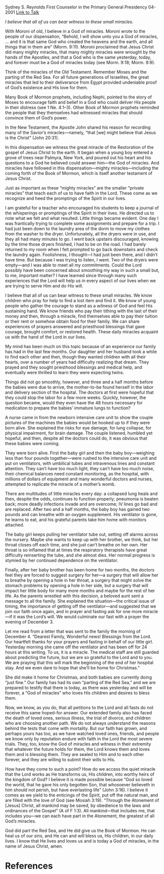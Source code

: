 Sydney S. Reynolds
First Counselor in the Primary General Presidency
04-2001
[Link to Talk](https://www.churchofjesuschrist.org/study/general-conference/2001/04/a-god-of-miracles?lang=eng)

_I believe that all of us can bear witness to these small miracles._

With Moroni of old, I believe in a God of miracles. Moroni wrote to the people of our dispensation, “Behold, I will show unto you a God of miracles, … and it is that same God who created the heavens and the earth, and all things that in them are” (Morm. 9:11). Moroni proclaimed that Jesus Christ did many mighty miracles, that many mighty miracles were wrought by the hands of the Apostles, and that a God who is the same yesterday, today, and forever must be a God of miracles today (see Morm. 9:18; Morm. 9:9).

Think of the miracles of the Old Testament. Remember Moses and the parting of the Red Sea. For all future generations of Israelites, the great miracles that led to their deliverance from Egypt provided undeniable proof of God’s existence and His love for them.

Many Book of Mormon prophets, including Nephi, pointed to the story of Moses to encourage faith and belief in a God who could deliver His people in their distress (see 1 Ne. 4:1–3). Other Book of Mormon prophets reminded the people that they themselves had witnessed miracles that should convince them of God’s power.

In the New Testament, the Apostle John shared his reason for recording many of the Savior’s miracles—namely, “that [we] might believe that Jesus is the Christ” (John 20:31).

In this dispensation we witness the great miracle of the Restoration of the gospel of Jesus Christ to the earth. It began when a young boy entered a grove of trees near Palmyra, New York, and poured out his heart and his questions to a God he believed could answer him—the God of miracles. And miracles have followed in this dispensation—mighty miracles—including the coming forth of the Book of Mormon, which is itself another testament of Jesus Christ.

Just as important as these “mighty miracles” are the smaller “private miracles” that teach each of us to have faith in the Lord. These come as we recognize and heed the promptings of the Spirit in our lives.

I am grateful for a teacher who encouraged his students to keep a journal of the whisperings or promptings of the Spirit in their lives. He directed us to note what we felt and what resulted. Little things became evident. One day I was frantically trying to complete some assignments and prepare for a trip. I had just been down to the laundry area of the dorm to move my clothes from the washer to the dryer. Unfortunately, all the dryers were in use, and they all had many minutes to go. I went back upstairs discouraged, knowing by the time those dryers finished, I had to be on the road. I had barely returned to my room when I felt prompted to go back downstairs and check the laundry again. Foolishness, I thought—I had just been there, and I didn’t have time. But because I was trying to listen, I went. Two of the dryers were empty—and I was able to meet all my commitments. Could the Lord possibly have been concerned about smoothing my way in such a small but, to me, important matter? I have learned since through many such experiences that the Lord will help us in every aspect of our lives when we are trying to serve Him and do His will.

I believe that all of us can bear witness to these small miracles. We know children who pray for help to find a lost item and find it. We know of young people who gather the courage to stand as a witness of God and feel His sustaining hand. We know friends who pay their tithing with the last of their money and then, through a miracle, find themselves able to pay their tuition or their rent or somehow obtain food for their family. We can share experiences of prayers answered and priesthood blessings that gave courage, brought comfort, or restored health. These daily miracles acquaint us with the hand of the Lord in our lives.

My mind has been much on this topic because of an experience our family has had in the last few months. Our daughter and her husband took a while to find each other and then, though they wanted children with all their hearts, over a number of years had difficulty realizing that dream. They prayed and they sought priesthood blessings and medical help, and eventually were thrilled to learn they were expecting twins.

Things did not go smoothly, however, and three and a half months before the babies were due to arrive, the mother-to-be found herself in the labor and delivery section of the hospital. The doctors at first were hopeful that they could stop the labor for a few more weeks. Quickly, however, the question became, would they even have the 48 hours necessary for medication to prepare the babies’ immature lungs to function?

A nurse came in from the newborn intensive care unit to show the couple pictures of the machines the babies would be hooked up to if they were born alive. She explained the risks for eye damage, for lung collapse, for physical impairment, for brain damage. The couple listened, humbled yet hopeful, and then, despite all the doctors could do, it was obvious that these babies were coming.

They were born alive. First the baby girl and then the baby boy—weighing less than four pounds together—were rushed to the intensive care unit and put on ventilators, with umbilical tubes and intravenous lines and constant attention. They can’t have too much light, they can’t have too much noise, their chemical balances need constant monitoring, as the hospital, with millions of dollars of equipment and many wonderful doctors and nurses, attempted to replicate the miracle of a mother’s womb.

There are multitudes of little miracles every day: a collapsed lung heals and then, despite the odds, continues to function properly; pneumonia is beaten back; more deadly infections invade and are overcome; IV lines go bad and are replaced. After two and a half months, the baby boy has gained two pounds and can breathe with an oxygen supplement. His ventilator is gone, he learns to eat, and his grateful parents take him home with monitors attached.

The baby girl keeps pulling her ventilator tube out, setting off alarms across the nursery. Maybe she wants to keep up with her brother, we think, but her throat closes off each time, and she just can’t breathe on her own. Her throat is so inflamed that at times the respiratory therapists have great difficulty reinserting the tube, and she almost dies. Her normal progress is stymied by her continued dependence on the ventilator.

Finally, after her baby brother has been home for two months, the doctors feel they are forced to suggest surgery for her—a surgery that will allow her to breathe by opening a hole in her throat, a surgery that might solve the stomach problems by opening a hole in her side, but a surgery that will impact her little body for many more months and maybe for the rest of her life. As the parents wrestled with this decision, a beloved aunt sent a message to all the family. She explained the situation—the critical issue of timing, the importance of getting off the ventilator—and suggested that we join our faith once again, and in prayer and fasting ask for one more miracle—if it was the Lord’s will. We would culminate our fast with a prayer the evening of December 3.

Let me read from a letter that was sent to the family the morning of December 4. “Dearest Family, Wonderful news! Blessings from the Lord. Our heartfelt thanks for your prayers and fasting in behalf of our little girl. Yesterday morning she came off the ventilator and has been off for 24 hours at this writing. To us, it is a miracle. The medical staff are still guarded about predicting the future, but we are so grateful to the Lord and to you. We are praying that this will mark the beginning of the end of her hospital stay. And we even dare to hope that she’ll be home for Christmas.”

She did make it home for Christmas, and both babies are currently doing “just fine.” Our family has had its own “parting of the Red Sea,” and we are prepared to testify that there is today, as there was yesterday and will be forever, a “God of miracles” who loves His children and desires to bless them.

Now, we know, as you do, that all petitions to the Lord and all fasts do not receive this same hoped-for answer. Our extended family also has faced the death of loved ones, serious illness, the trial of divorce, and children who are choosing another path. We do not always understand the reasons behind the tests that come with mortality. But our faith has grown, and perhaps yours has too, as we have watched loved ones, friends, and people we know only by reputation endure with faith in the Lord the most severe trials. They, too, know the God of miracles and witness in their extremity that whatever the future holds for them, the Lord knows them and loves them and is blessing them. They are sealed to Him and to each other forever, and they are willing to submit their wills to His.

How have they come to such a point? How do we access the quiet miracle that the Lord works as He transforms us, His children, into worthy heirs of the kingdom of God? I believe it is made possible because “God so loved the world, that he gave his only begotten Son, that whosoever believeth in him should not perish, but have everlasting life” (John 3:16). I believe it comes as we yield to the enticings of the Spirit, put off the natural man, and are filled with the love of God (see Mosiah 3:19). “Through the Atonement of [Jesus] Christ, all mankind may be saved, by obedience to the laws and ordinances of the Gospel” (A of F 1:3). All mankind—that includes me, that includes you—we can each have part in the Atonement, the greatest of all God’s miracles.

God did part the Red Sea, and He did give us the Book of Mormon. He can heal us of our sins, and He can and will bless us, His children, in our daily lives. I know that He lives and loves us and is today a God of miracles, in the name of Jesus Christ, amen.

# References
